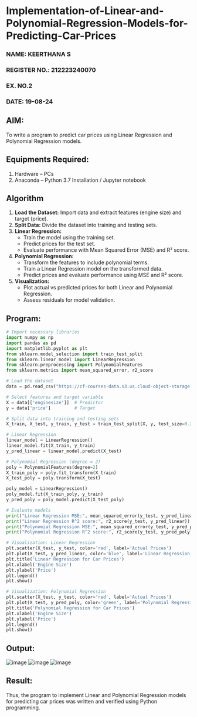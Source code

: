 # Implementation-of-Linear-and-Polynomial-Regression-Models-for-Predicting-Car-Prices
<H3>NAME: KEERTHANA S</H3>
<H3>REGISTER NO.: 212223240070</H3>
<H3>EX. NO.2</H3>
<H3>DATE: 19-08-24 </H3>

## AIM:
To write a program to predict car prices using Linear Regression and Polynomial Regression models.

## Equipments Required:
1. Hardware – PCs
2. Anaconda – Python 3.7 Installation / Jupyter notebook

## Algorithm
1. **Load the Dataset:** Import data and extract features (engine size) and target (price).
2. **Split Data:** Divide the dataset into training and testing sets.
3. **Linear Regression:**
     - Train the model using the training set.
     - Predict prices for the test set.
     - Evaluate performance with Mean Squared Error (MSE) and R² score.
4. **Polynomial Regression:**
     - Transform the features to include polynomial terms.
     - Train a Linear Regression model on the transformed data.
     - Predict prices and evaluate performance using MSE and R² score.
5. **Visualization:**
     - Plot actual vs predicted prices for both Linear and Polynomial Regression.
     - Assess residuals for model validation.

## Program:
```py
# Import necessary libraries
import numpy as np
import pandas as pd
import matplotlib.pyplot as plt
from sklearn.model_selection import train_test_split
from sklearn.linear_model import LinearRegression
from sklearn.preprocessing import PolynomialFeatures
from sklearn.metrics import mean_squared_error, r2_score

# Load the dataset
data = pd.read_csv("https://cf-courses-data.s3.us.cloud-object-storage.appdomain.cloud/IBM-ML240EN-SkillsNetwork/labs/data/CarPrice_Assignment.csv")

# Select features and target variable
X = data[['enginesize']]  # Predictor
y = data['price']         # Target

# Split data into training and testing sets
X_train, X_test, y_train, y_test = train_test_split(X, y, test_size=0.2, random_state=42)

# Linear Regression
linear_model = LinearRegression()
linear_model.fit(X_train, y_train)
y_pred_linear = linear_model.predict(X_test)

# Polynomial Regression (degree = 2)
poly = PolynomialFeatures(degree=2)
X_train_poly = poly.fit_transform(X_train)
X_test_poly = poly.transform(X_test)

poly_model = LinearRegression()
poly_model.fit(X_train_poly, y_train)
y_pred_poly = poly_model.predict(X_test_poly)

# Evaluate models
print("Linear Regression MSE:", mean_squared_error(y_test, y_pred_linear))
print("Linear Regression R^2 score:", r2_score(y_test, y_pred_linear))
print("Polynomial Regression MSE:", mean_squared_error(y_test, y_pred_poly))
print("Polynomial Regression R^2 score:", r2_score(y_test, y_pred_poly))

# Visualization: Linear Regression
plt.scatter(X_test, y_test, color='red', label='Actual Prices')
plt.plot(X_test, y_pred_linear, color='blue', label='Linear Regression')
plt.title('Linear Regression for Car Prices')
plt.xlabel('Engine Size')
plt.ylabel('Price')
plt.legend()
plt.show()

# Visualization: Polynomial Regression
plt.scatter(X_test, y_test, color='red', label='Actual Prices')
plt.plot(X_test, y_pred_poly, color='green', label='Polynomial Regression')
plt.title('Polynomial Regression for Car Prices')
plt.xlabel('Engine Size')
plt.ylabel('Price')
plt.legend()
plt.show()

```

## Output:
![image](https://github.com/user-attachments/assets/b5fe0c2b-8c65-4a6b-bf22-b01ad8bba46f)
![image](https://github.com/user-attachments/assets/98dfc5ae-a501-49c8-8951-2005a77473df)
![image](https://github.com/user-attachments/assets/0de8ef03-c7d3-4ac0-a0e6-3fcfa05a623c)

## Result:
Thus, the program to implement Linear and Polynomial Regression models for predicting car prices was written and verified using Python programming.
